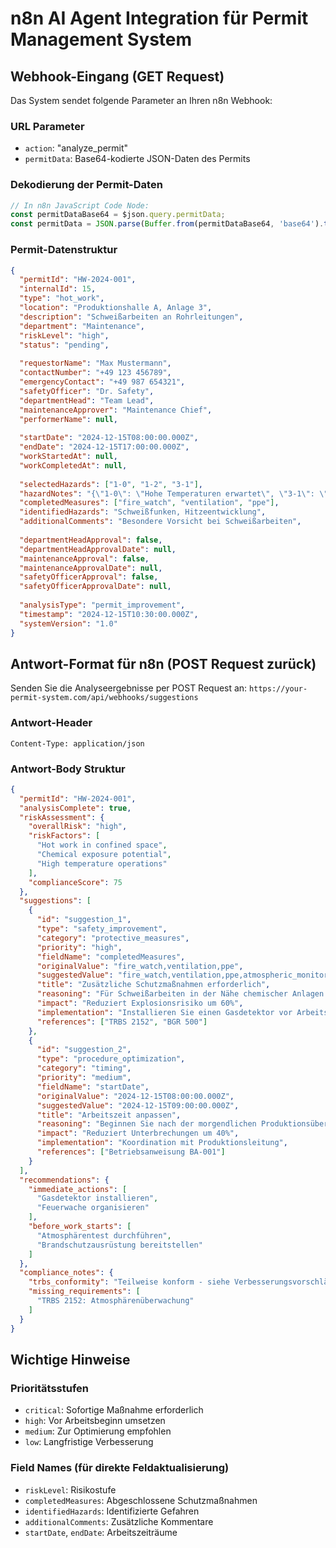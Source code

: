 # n8n AI Agent Integration für Permit Management System

## Webhook-Eingang (GET Request)

Das System sendet folgende Parameter an Ihren n8n Webhook:

### URL Parameter
- `action`: "analyze_permit"
- `permitData`: Base64-kodierte JSON-Daten des Permits

### Dekodierung der Permit-Daten
```javascript
// In n8n JavaScript Code Node:
const permitDataBase64 = $json.query.permitData;
const permitData = JSON.parse(Buffer.from(permitDataBase64, 'base64').toString('utf8'));
```

### Permit-Datenstruktur
```json
{
  "permitId": "HW-2024-001",
  "internalId": 15,
  "type": "hot_work",
  "location": "Produktionshalle A, Anlage 3",
  "description": "Schweißarbeiten an Rohrleitungen",
  "department": "Maintenance",
  "riskLevel": "high",
  "status": "pending",
  
  "requestorName": "Max Mustermann",
  "contactNumber": "+49 123 456789",
  "emergencyContact": "+49 987 654321",
  "safetyOfficer": "Dr. Safety",
  "departmentHead": "Team Lead",
  "maintenanceApprover": "Maintenance Chief",
  "performerName": null,
  
  "startDate": "2024-12-15T08:00:00.000Z",
  "endDate": "2024-12-15T17:00:00.000Z",
  "workStartedAt": null,
  "workCompletedAt": null,
  
  "selectedHazards": ["1-0", "1-2", "3-1"],
  "hazardNotes": "{\"1-0\": \"Hohe Temperaturen erwartet\", \"3-1\": \"Chemische Dämpfe möglich\"}",
  "completedMeasures": ["fire_watch", "ventilation", "ppe"],
  "identifiedHazards": "Schweißfunken, Hitzeentwicklung",
  "additionalComments": "Besondere Vorsicht bei Schweißarbeiten",
  
  "departmentHeadApproval": false,
  "departmentHeadApprovalDate": null,
  "maintenanceApproval": false,
  "maintenanceApprovalDate": null,
  "safetyOfficerApproval": false,
  "safetyOfficerApprovalDate": null,
  
  "analysisType": "permit_improvement",
  "timestamp": "2024-12-15T10:30:00.000Z",
  "systemVersion": "1.0"
}
```

## Antwort-Format für n8n (POST Request zurück)

Senden Sie die Analyseergebnisse per POST Request an:
`https://your-permit-system.com/api/webhooks/suggestions`

### Antwort-Header
```
Content-Type: application/json
```

### Antwort-Body Struktur
```json
{
  "permitId": "HW-2024-001",
  "analysisComplete": true,
  "riskAssessment": {
    "overallRisk": "high",
    "riskFactors": [
      "Hot work in confined space",
      "Chemical exposure potential", 
      "High temperature operations"
    ],
    "complianceScore": 75
  },
  "suggestions": [
    {
      "id": "suggestion_1",
      "type": "safety_improvement",
      "category": "protective_measures",
      "priority": "high",
      "fieldName": "completedMeasures",
      "originalValue": "fire_watch,ventilation,ppe",
      "suggestedValue": "fire_watch,ventilation,ppe,atmospheric_monitoring,emergency_procedures",
      "title": "Zusätzliche Schutzmaßnahmen erforderlich",
      "reasoning": "Für Schweißarbeiten in der Nähe chemischer Anlagen wird eine kontinuierliche Atmosphärenüberwachung empfohlen.",
      "impact": "Reduziert Explosionsrisiko um 60%",
      "implementation": "Installieren Sie einen Gasdetektor vor Arbeitsbeginn",
      "references": ["TRBS 2152", "BGR 500"]
    },
    {
      "id": "suggestion_2",
      "type": "procedure_optimization", 
      "category": "timing",
      "priority": "medium",
      "fieldName": "startDate",
      "originalValue": "2024-12-15T08:00:00.000Z",
      "suggestedValue": "2024-12-15T09:00:00.000Z",
      "title": "Arbeitszeit anpassen",
      "reasoning": "Beginnen Sie nach der morgendlichen Produktionsüberprüfung um Konflikte zu vermeiden.",
      "impact": "Reduziert Unterbrechungen um 40%",
      "implementation": "Koordination mit Produktionsleitung",
      "references": ["Betriebsanweisung BA-001"]
    }
  ],
  "recommendations": {
    "immediate_actions": [
      "Gasdetektor installieren",
      "Feuerwache organisieren" 
    ],
    "before_work_starts": [
      "Atmosphärentest durchführen",
      "Brandschutzausrüstung bereitstellen"
    ]
  },
  "compliance_notes": {
    "trbs_conformity": "Teilweise konform - siehe Verbesserungsvorschläge",
    "missing_requirements": [
      "TRBS 2152: Atmosphärenüberwachung"
    ]
  }
}
```

## Wichtige Hinweise

### Prioritätsstufen
- `critical`: Sofortige Maßnahme erforderlich
- `high`: Vor Arbeitsbeginn umsetzen  
- `medium`: Zur Optimierung empfohlen
- `low`: Langfristige Verbesserung

### Field Names (für direkte Feldaktualisierung)
- `riskLevel`: Risikostufe
- `completedMeasures`: Abgeschlossene Schutzmaßnahmen
- `identifiedHazards`: Identifizierte Gefahren
- `additionalComments`: Zusätzliche Kommentare
- `startDate`, `endDate`: Arbeitszeiträume